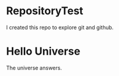 # RepositoryTest
I created this repo to explore git and github.

# Hello Universe
The universe answers.
